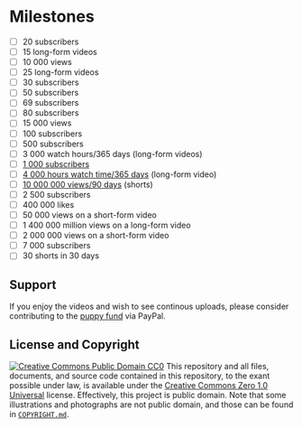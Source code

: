 # Milestones
- [ ] 20 subscribers <!--- most subscribed alternative YouTube channel -->
- [ ] 15 long-form videos <!--- most videos uploaded to an alternative YouTube channel -->
- [ ] 10 000 views <!--- most viewed alternative YouTube channel -->
- [ ] 25 long-form videos <!--- total videos uploaded to YouTube on other channels -->
- [ ] 30 subscribers <!--- total number of subscribers to Hadassa Allison's YouTube channel -->
- [ ] 50 subscribers <!--- combined subscribers on other YouTube channels -->
- [ ] 69 subscribers <!--- reference to biancaglamour69's Twitter account -->
- [ ] 80 subscribers <!--- combined subscribers between both guardians -->
- [ ] 15 000 views <!--- combined views on other YouTube channels -->
- [ ] 100 subscribers <!--- ability to claim custom channel name -->
- [ ] 500 subscribers <!--- lowered YPP requirements -->
- [ ] 3 000 watch hours/365 days (long-form videos) <!--- lowered YPP requirements -->
- [ ] [1 000 subscribers](https://support.google.com/youtube/answer/72851?hl) <!--- YPP requirements -->
- [ ] [4 000 hours watch time/365 days](https://support.google.com/youtube/answer/72851?hl) (long-form video) <!--- YPP requirements -->
- [ ] [10 000 000 views/90 days](https://support.google.com/youtube/answer/72851?hl) (shorts)<!--- egibility for monetization of short-form content -->
- [ ] 2 500 subscribers <!--- @biancaglamour on TikTok has 2498 followers as of 2023-06-13 -->
- [ ] 400 000 likes <!--- @biancaglamour on TikTok has 356.1K likes as of 2023-06-13 -->
- [ ] 50 000 views on a short-form video <!--- most viewed short with #WestSiberianLaika: https://www.youtube.com/shorts/gsELfCQl17Y -->
- [ ] 1 400 000 million views on a long-form video <!--- most viewed laika-related video with English metadata: https://www.youtube.com/watch?v=UarfEA0v528&pp=ygUTd2VzdCBzaWJlcmlhbiBsYWlrYQ%3D%3D -->
- [ ] 2 000 000 views on a short-form video <!--- @biancaglamour's most viewed video on TikTok is: https://www.tiktok.com/@biancaglamour/video/7101473081905908997 with 1.8M views as of 2023-06-13) -->
- [ ] 7 000 subscribers <!--- Twitter account with most followers -->
- [ ] 30 shorts in 30 days <!--- https://www.youtube.com/watch?v=XCg64227nOw -->
## Support
If you enjoy the videos and wish to see continous uploads, please consider contributing to the [puppy fund](https://paypal.me/bglamours) via PayPal.
## License and Copyright
[![Creative Commons Public Domain CC0](https://licensebuttons.net/p/zero/1.0/80x15.png)](http://creativecommons.org/publicdomain/zero/1.0/)
This repository and all files, documents, and source code contained in this repository, to the exant possible under law, is available under the [Creative Commons Zero 1.0 Universal](http://creativecommons.org/publicdomain/zero/1.0/) license. Effectively, this project is public domain. Note that some illustrations and photographs are not public domain, and those can be found in [`COPYRIGHT.md`](.COPYRIGHT.md).

